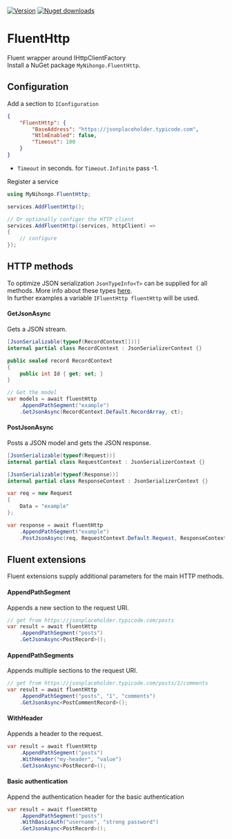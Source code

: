 [![Version](https://img.shields.io/nuget/v/MyNihongo.FluentHttp?style=plastic)](https://www.nuget.org/packages/MyNihongo.FluentHttp/)
[![Nuget downloads](https://img.shields.io/nuget/dt/MyNihongo.FluentHttp?label=nuget%20downloads&logo=nuget&style=plastic)](https://www.nuget.org/packages/MyNihongo.FluentHttp/)   

# FluentHttp
Fluent wrapper around IHttpClientFactory  
Install a NuGet package `MyNihongo.FluentHttp`.

## Configuration
Add a section to `IConfiguration`
```json
{
	"FluentHttp": {
		"BaseAddress": "https://jsonplaceholder.typicode.com",
		"NtlmEnabled": false,
		"Timeout": 100
	} 
}
```
- `Timeout` in seconds. for `Timeout.Infinite` pass -1.

Register a service
```cs
using MyNihongo.FluentHttp;

services.AddFluentHttp();

// Or optionally configer the HTTP client
services.AddFluentHttp((services, httpClient) =>
{
	// configure
});
```

## HTTP methods
To optimize JSON serialization `JsonTypeInfo<T>` can be supplied for all methods. More info about these types [here](https://devblogs.microsoft.com/dotnet/try-the-new-system-text-json-source-generator/).  
In further examples a variable `IFluentHttp fluentHttp` will be used.  

#### GetJsonAsync
Gets a JSON stream.
```cs
[JsonSerializable(typeof(RecordContext[]))]
internal partial class RecordContext : JsonSerializerContext {}

public sealed record RecordContext
{
	public int Id { get; set; }
}

// Get the model
var models = await fluentHttp
	.AppendPathSegment("example")
	.GetJsonAsync(RecordContext.Default.RecordArray, ct);
```

#### PostJsonAsync
Posts a JSON model and gets the JSON response.
```cs
[JsonSerializable(typeof(Request))]
internal partial class RequestContext : JsonSerializerContext {}

[JsonSerializable(typeof(Response))]
internal partial class ResponseContext : JsonSerializerContext {}

var req = new Request
{
	Data = "example"
};

var response = await fluentHttp
	.AppendPathSegment("example")
	.PostJsonAsync(req, RequestContext.Default.Request, ResponseContext.Default.Response, ct);
```

## Fluent extensions
Fluent extensions supply additional parameters for the main HTTP methods.

#### AppendPathSegment
Appends a new section to the request URI.
```cs
// get from https://jsonplaceholder.typicode.com/posts
var result = await fluentHttp
	.AppendPathSegment("posts")
	.GetJsonAsync<PostRecord>();
```

#### AppendPathSegments
Appends multiple sections to the request URI.
```cs
// get from https://jsonplaceholder.typicode.com/posts/1/comments
var result = await fluentHttp
	.AppendPathSegment("posts", "1", "comments")
	.GetJsonAsync<PostCommentRecord>();
```

#### WithHeader
Appends a header to the request.
```cs
var result = await fluentHttp
	.AppendPathSegment("posts")
	.WithHeader("my-header", "value")
	.GetJsonAsync<PostRecord>();
```

#### Basic authentication
Append the authentication header for the basic authentication
```cs
var result = await fluentHttp
	.AppendPathSegment("posts")
	.WithBasicAuth("username", "strong password")
	.GetJsonAsync<PostRecord>();
```